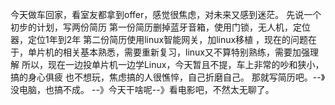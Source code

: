 今天做车回家，看室友都拿到offer，感觉很焦虑，对未来又感到迷茫。
先说一个初步的计划，写两份简历
  第一份简历删掉蓝牙音箱，使用门锁，无人机，定位器，定位1年到2年
  第二份简历使用linux智能网关，加linux移植
  ，现在的问题在于，单片机的相关基本熟悉，需要重新复习，linux又不算特别熟练，需要加强理解
  所以，现在一边投单片机一边学Linux，今天暂且不提，车上非常的吵和狭小，搞的身心俱疲
  也不想玩，焦虑搞的人很憔悴，自己折磨自己。
  那就写简历吧。--》没电脑，也搞不成。
  --》今天干啥呢--》看电影吧，不然太无聊了。





















